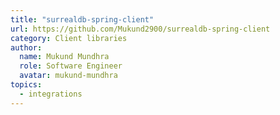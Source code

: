 ```yaml
---
title: "surrealdb-spring-client"
url: https://github.com/Mukund2900/surrealdb-spring-client
category: Client libraries
author:
  name: Mukund Mundhra
  role: Software Engineer
  avatar: mukund-mundhra
topics:
  - integrations
---
```


